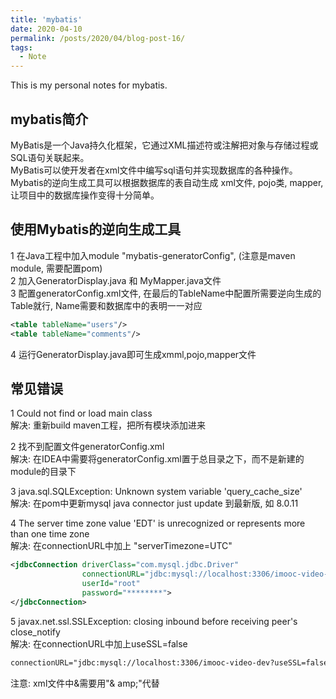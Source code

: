 ```yaml
---
title: 'mybatis'
date: 2020-04-10
permalink: /posts/2020/04/blog-post-16/
tags:
  - Note
---
```


This is my personal notes for mybatis.

mybatis简介
------
MyBatis是一个Java持久化框架，它通过XML描述符或注解把对象与存储过程或SQL语句关联起来。  
MyBatis可以使开发者在xml文件中编写sql语句并实现数据库的各种操作。  
Mybatis的逆向生成工具可以根据数据库的表自动生成 xml文件, pojo类, mapper, 让项目中的数据库操作变得十分简单。

使用Mybatis的逆向生成工具
------
1 在Java工程中加入module "mybatis-generatorConfig", (注意是maven module, 需要配置pom)   
2 加入GeneratorDisplay.java 和 MyMapper.java文件  
3 配置generatorConfig.xml文件, 在最后的TableName中配置所需要逆向生成的Table就行, Name需要和数据库中的表明一一对应  

```xml
<table tableName="users"/>
<table tableName="comments"/>
```
4 运行GeneratorDisplay.java即可生成xmml,pojo,mapper文件


常见错误
------
1 Could not find or load main class  
解决: 重新build maven工程，把所有模块添加进来

2 找不到配置文件generatorConfig.xml  
解决: 在IDEA中需要将generatorConfig.xml置于总目录之下，而不是新建的module的目录下

3 java.sql.SQLException: Unknown system variable 'query_cache_size'  
解决: 在pom中更新mysql java connector just update 到最新版, 如 8.0.11

4  The server time zone value 'EDT' is unrecognized or represents more than one time zone  
解决: 在connectionURL中加上 "serverTimezone=UTC"

```xml
<jdbcConnection driverClass="com.mysql.jdbc.Driver"
                connectionURL="jdbc:mysql://localhost:3306/imooc-video-dev?serverTimezone=UTC"
                userId="root"
                password="********">
</jdbcConnection>
```

5 javax.net.ssl.SSLException: closing inbound before receiving peer's close_notify  
解决: 在connectionURL中加上useSSL=false

```xml
connectionURL="jdbc:mysql://localhost:3306/imooc-video-dev?useSSL=false&amp;serverTimezone=UTC"
```
注意: xml文件中&需要用"& amp;"代替
